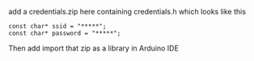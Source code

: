 

add a credentials.zip here containing credentials.h which looks like this

```
const char* ssid = "*****";
const char* password = "*****";

```

Then add import that zip as a library in Arduino IDE
